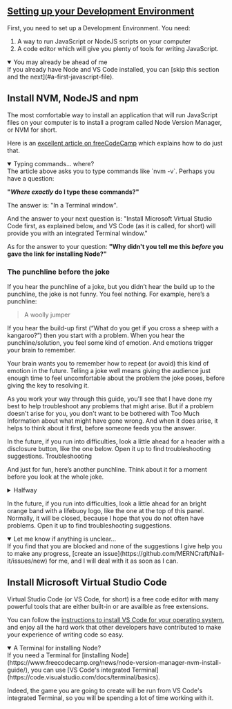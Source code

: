 <!-- Setting up your Development Environment -->
<section
  id="setting-up-your-development-environment"
  aria-labelledby="setting-up-your-development-environment"
  data-item="Your Development Environment"
>
  <h2><a href="#setting-up-your-development-environment"> Setting up your Development Environment</a></h2>
  
First, you need to set up a Development Environment. You need:

1. A way to run JavaScript or NodeJS scripts on your computer
2. A code editor which will give you plenty of tools for writing JavaScript.

<details class="tip" open>
<summary>You may already be ahead of me</summary>
If you already have Node and VS Code installed, you can [skip this section and the next](#a-first-javascript-file).

</details>

## Install NVM, NodeJS and npm

The most comfortable way to install an application that will run JavaScript files on your computer is to install a program called Node Version Manager, or NVM for short.

Here is an [excellent article on freeCodeCamp](https://www.freecodecamp.org/news/node-version-manager-nvm-install-guide/) which explains how to do just that.

<details class="trouble" open>
<summary>Typing commands... where?</summary>
The article above asks you to type commands like `nvm -v`. Perhaps you have a question:

**"*Where exactly* do I type these commands?"**

The answer is: "In a Terminal window".

And the answer to your next question is: "Install Microsoft Virtual Studio Code first, as explained below, and VS Code (as it is called, for short) will provide you with an integrated Terminal window."

As for the answer to your question: **"Why didn't you tell me this *before* you gave the link for installing Node?"**

### The punchline before the joke

If you hear the punchline of a joke, but you didn’t hear the build up to the punchline, the joke is not funny. You feel nothing. For example, here’s a punchline:

> A woolly jumper

If you hear the build-up first (“What do you get if you cross a sheep with a kangaroo?”) then you start with a problem. When you hear the punchline/solution, you feel some kind of emotion. And emotions trigger your brain to remember.

Your brain wants you to remember how to repeat (or avoid) this kind of emotion in the future. Telling a joke well means giving the audience just enough time to feel uncomfortable about the problem the joke poses, before giving the key to resolving it.

As you work your way through this guide, you'll see that I have done my best to help troubleshoot any problems that might arise. But if a problem doesn't arise for you, you don't want to be bothered with Too Much Information about what might have gone wrong. And when it does arise, it helps to think about it first, before someone feeds you the answer.

In the future, if you run into difficulties, look a little ahead for a header with a disclosure button, like the one below. Open it up to find troubleshooting suggestions.
Troubleshooting

And just for fun, here’s another punchline. Think about it for a moment before you look at the whole joke.

<details class="sandbox">
<summary>Halfway</summary>
What do you get if you cross the Atlantic with the Titanic?

</details>



In the future, if you run into difficulties, look a little ahead for an bright orange band with a lifebuoy logo, like the one at the top of this panel. Normally, it will be closed, because I hope that you do not often have problems. Open it up to find troubleshooting suggestions.

</details>
<details class="feedback" open>
<summary>Let me know if anything is unclear...</summary>
If you find that you are blocked and none of the suggestions I give help you to make any progress, [create an issue](https://github.com/MERNCraft/Nail-it/issues/new) for me, and I will deal with it as soon as I can.

</details>

## Install Microsoft Virtual Studio Code

Virtual Studio Code (or VS Code, for short) is a free code editor with many powerful tools that are either built-in or are availble as free extensions.

You can follow the [instructions to install VS Code for your operating system](https://code.visualstudio.com/download), and enjoy all the hard work that other developers have contributed to make your experience of writing code so easy.

<details class="tip" open>
<summary>A Terminal for installing Node?</summary>
If you need a Terminal for [installing Node](https://www.freecodecamp.org/news/node-version-manager-nvm-install-guide/), you can use [VS Code's integrated Terminal](https://code.visualstudio.com/docs/terminal/basics).

Indeed, the game you are going to create will be run from VS Code's integrated Terminal, so you will be spending a lot of time working with it.

</details>
</section>